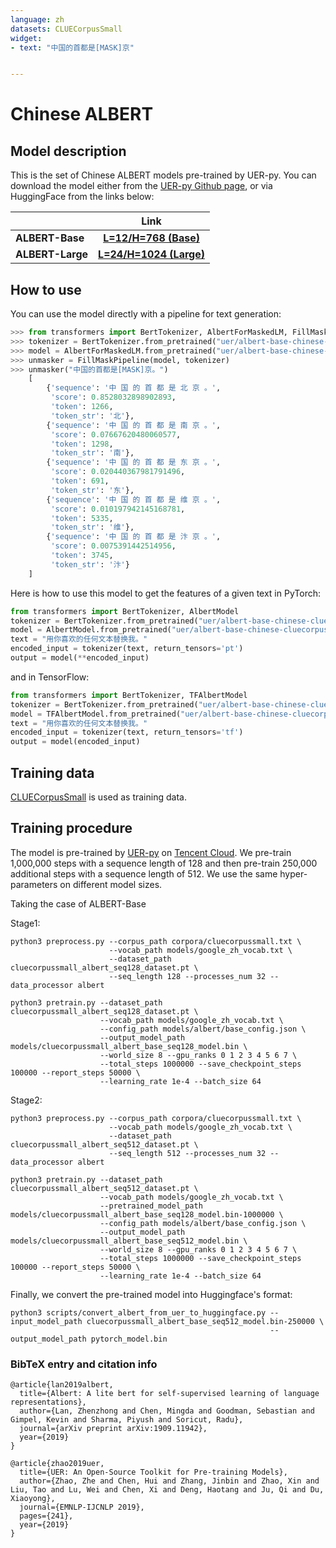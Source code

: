 ```yaml
---
language: zh
datasets: CLUECorpusSmall
widget: 
- text: "中国的首都是[MASK]京"


---
```



# Chinese ALBERT

## Model description

This is the set of Chinese ALBERT models pre-trained by UER-py. You can download the model either from the [UER-py Github page](https://github.com/dbiir/UER-py/), or via HuggingFace from the links below:

|          |           Link           |
| -------- | :-----------------------: |
| **ALBERT-Base**  | [**L=12/H=768 (Base)**][base] |
| **ALBERT-Large**  | [**L=24/H=1024 (Large)**][large] |

## How to use

You can use the model directly with a pipeline for text generation:

```python
>>> from transformers import BertTokenizer, AlbertForMaskedLM, FillMaskPipeline
>>> tokenizer = BertTokenizer.from_pretrained("uer/albert-base-chinese-cluecorpussmall")
>>> model = AlbertForMaskedLM.from_pretrained("uer/albert-base-chinese-cluecorpussmall")
>>> unmasker = FillMaskPipeline(model, tokenizer)   
>>> unmasker("中国的首都是[MASK]京。")
    [
        {'sequence': '中 国 的 首 都 是 北 京 。',
         'score': 0.8528032898902893, 
         'token': 1266, 
         'token_str': '北'}, 
        {'sequence': '中 国 的 首 都 是 南 京 。',
         'score': 0.07667620480060577, 
         'token': 1298, 
         'token_str': '南'}, 
        {'sequence': '中 国 的 首 都 是 东 京 。', 
         'score': 0.020440367981791496, 
         'token': 691, 
         'token_str': '东'},
        {'sequence': '中 国 的 首 都 是 维 京 。', 
         'score': 0.010197942145168781,
         'token': 5335, 
         'token_str': '维'}, 
        {'sequence': '中 国 的 首 都 是 汴 京 。', 
         'score': 0.0075391442514956, 
         'token': 3745, 
         'token_str': '汴'}
    ]

```

Here is how to use this model to get the features of a given text in PyTorch:

```python
from transformers import BertTokenizer, AlbertModel
tokenizer = BertTokenizer.from_pretrained("uer/albert-base-chinese-cluecorpussmall")
model = AlbertModel.from_pretrained("uer/albert-base-chinese-cluecorpussmall")
text = "用你喜欢的任何文本替换我。"
encoded_input = tokenizer(text, return_tensors='pt')
output = model(**encoded_input)
```

and in TensorFlow:

```python
from transformers import BertTokenizer, TFAlbertModel
tokenizer = BertTokenizer.from_pretrained("uer/albert-base-chinese-cluecorpussmall")
model = TFAlbertModel.from_pretrained("uer/albert-base-chinese-cluecorpussmall")
text = "用你喜欢的任何文本替换我。"
encoded_input = tokenizer(text, return_tensors='tf')
output = model(encoded_input)
```

## Training data

[CLUECorpusSmall](https://github.com/CLUEbenchmark/CLUECorpus2020/) is used as training data. 

## Training procedure

The model is pre-trained by [UER-py](https://github.com/dbiir/UER-py/) on [Tencent Cloud](https://cloud.tencent.com/). We pre-train 1,000,000 steps with a sequence length of 128 and then pre-train 250,000 additional steps with a sequence length of 512. We use the same hyper-parameters on different model sizes.

Taking the case of ALBERT-Base

Stage1:

```
python3 preprocess.py --corpus_path corpora/cluecorpussmall.txt \
                      --vocab_path models/google_zh_vocab.txt \
                      --dataset_path cluecorpussmall_albert_seq128_dataset.pt \
                      --seq_length 128 --processes_num 32 --data_processor albert 
```

```
python3 pretrain.py --dataset_path cluecorpussmall_albert_seq128_dataset.pt \
                    --vocab_path models/google_zh_vocab.txt \
                    --config_path models/albert/base_config.json \
                    --output_model_path models/cluecorpussmall_albert_base_seq128_model.bin \
                    --world_size 8 --gpu_ranks 0 1 2 3 4 5 6 7 \
                    --total_steps 1000000 --save_checkpoint_steps 100000 --report_steps 50000 \
                    --learning_rate 1e-4 --batch_size 64
```

Stage2:

```
python3 preprocess.py --corpus_path corpora/cluecorpussmall.txt \
                      --vocab_path models/google_zh_vocab.txt \
                      --dataset_path cluecorpussmall_albert_seq512_dataset.pt \
                      --seq_length 512 --processes_num 32 --data_processor albert
```

```
python3 pretrain.py --dataset_path cluecorpussmall_albert_seq512_dataset.pt \
                    --vocab_path models/google_zh_vocab.txt \
                    --pretrained_model_path models/cluecorpussmall_albert_base_seq128_model.bin-1000000 \
                    --config_path models/albert/base_config.json \
                    --output_model_path models/cluecorpussmall_albert_base_seq512_model.bin \
                    --world_size 8 --gpu_ranks 0 1 2 3 4 5 6 7 \
                    --total_steps 1000000 --save_checkpoint_steps 100000 --report_steps 50000 \
                    --learning_rate 1e-4 --batch_size 64
```

Finally, we convert the pre-trained model into Huggingface's format:

```
python3 scripts/convert_albert_from_uer_to_huggingface.py --input_model_path cluecorpussmall_albert_base_seq512_model.bin-250000 \
                                                          --output_model_path pytorch_model.bin
```

### BibTeX entry and citation info

```
@article{lan2019albert,
  title={Albert: A lite bert for self-supervised learning of language representations},
  author={Lan, Zhenzhong and Chen, Mingda and Goodman, Sebastian and Gimpel, Kevin and Sharma, Piyush and Soricut, Radu},
  journal={arXiv preprint arXiv:1909.11942},
  year={2019}
}

@article{zhao2019uer,
  title={UER: An Open-Source Toolkit for Pre-training Models},
  author={Zhao, Zhe and Chen, Hui and Zhang, Jinbin and Zhao, Xin and Liu, Tao and Lu, Wei and Chen, Xi and Deng, Haotang and Ju, Qi and Du, Xiaoyong},
  journal={EMNLP-IJCNLP 2019},
  pages={241},
  year={2019}
}
```

[base]:https://huggingface.co/uer/albert-base-chinese-cluecorpussmall
[large]:https://huggingface.co/uer/albert-large-chinese-cluecorpussmall